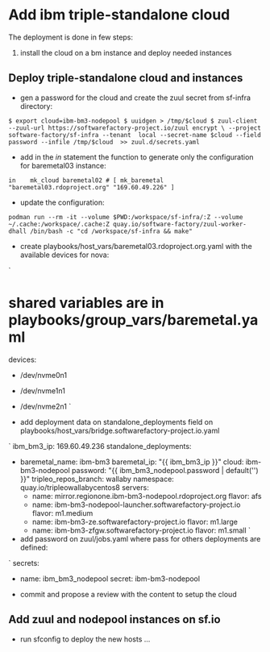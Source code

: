 # Add ibm triple-standalone cloud

The deployment is done in few steps:

1. install the cloud on a bm instance and deploy needed instances

## Deploy triple-standalone cloud and instances

- gen a password for the cloud and create the zuul secret from sf-infra directory:

`
$ export cloud=ibm-bm3-nodepool
$ uuidgen > /tmp/$cloud
$ zuul-client --zuul-url https://softwarefactory-project.io/zuul encrypt \
    --project software-factory/sf-infra --tenant  local
    --secret-name $cloud --field password
    --infile /tmp/$cloud  >> zuul.d/secrets.yaml
`

- add in the *in* statement the function to generate only the configuration for baremetal03 instance:

`
in    mk_cloud baremetal02
    # [ mk_baremetal "baremetal03.rdoproject.org" "169.60.49.226" ]
`

- update the configuration:

`
podman run --rm -it --volume $PWD:/workspace/sf-infra/:Z --volume ~/.cache:/workspace/.cache:Z quay.io/software-factory/zuul-worker-dhall /bin/bash -c "cd /workspace/sf-infra && make"
`

- create playbooks/host_vars/baremetal03.rdoproject.org.yaml with the available devices for nova:

`
# shared variables are in playbooks/group_vars/baremetal.yaml
devices:
  - /dev/nvme0n1
  - /dev/nvme1n1
  - /dev/nvme2n1
`

- add deployment data on standalone_deployments field on playbooks/host_vars/bridge.softwarefactory-project.io.yaml

`
ibm_bm3_ip: 169.60.49.236
standalone_deployments:
  - baremetal_name: ibm-bm3
    baremetal_ip: "{{ ibm_bm3_ip }}"
    cloud: ibm-bm3-nodepool
    password: "{{ ibm_bm3_nodepool.password | default('') }}"
    tripleo_repos_branch: wallaby
    namespace: quay.io/tripleowallabycentos8
    servers:
      - name: mirror.regionone.ibm-bm3-nodepool.rdoproject.org
        flavor: afs
      - name: ibm-bm3-nodepool-launcher.softwarefactory-project.io
        flavor: m1.medium
      - name: ibm-bm3-ze.softwarefactory-project.io
        flavor: m1.large
      - name: ibm-bm3-zfgw.softwarefactory-project.io
        flavor: m1.small
`
- add password on zuul/jobs.yaml where pass for others deployments are defined:

`
secrets:
  - name: ibm_bm3_nodepool
    secret: ibm-bm3-nodepool`
`

- commit and propose a review with the content to setup the cloud

## Add zuul and nodepool instances on sf.io

- run sfconfig to deploy the new hosts
...
